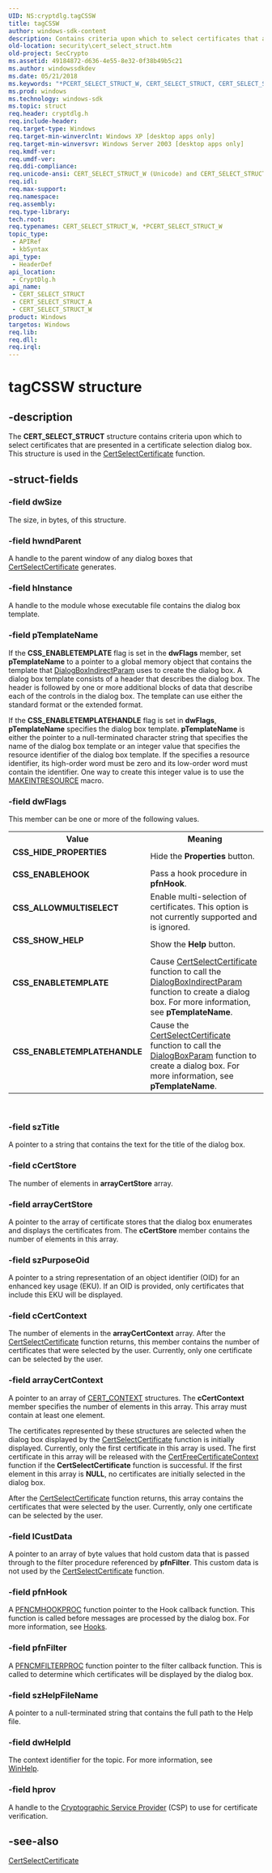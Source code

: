 ```yaml
---
UID: NS:cryptdlg.tagCSSW
title: tagCSSW
author: windows-sdk-content
description: Contains criteria upon which to select certificates that are presented in a certificate selection dialog box. This structure is used in the CertSelectCertificate function.
old-location: security\cert_select_struct.htm
old-project: SecCrypto
ms.assetid: 49184872-d636-4e55-8e32-0f38b49b5c21
ms.author: windowssdkdev
ms.date: 05/21/2018
ms.keywords: "*PCERT_SELECT_STRUCT_W, CERT_SELECT_STRUCT, CERT_SELECT_STRUCT structure [Security], CERT_SELECT_STRUCT_A, CERT_SELECT_STRUCT_W, CSS_ALLOWMULTISELECT, CSS_ENABLEHOOK, CSS_ENABLETEMPLATE, CSS_ENABLETEMPLATEHANDLE, CSS_HIDE_PROPERTIES, CSS_SHOW_HELP, PCERT_SELECT_STRUCT, PCERT_SELECT_STRUCT structure pointer [Security], cryptdlg/CERT_SELECT_STRUCT, cryptdlg/CERT_SELECT_STRUCT_A, cryptdlg/CERT_SELECT_STRUCT_W, cryptdlg/PCERT_SELECT_STRUCT, security.cert_select_struct, security.cert_select_struct_w, tagCSSW"
ms.prod: windows
ms.technology: windows-sdk
ms.topic: struct
req.header: cryptdlg.h
req.include-header: 
req.target-type: Windows
req.target-min-winverclnt: Windows XP [desktop apps only]
req.target-min-winversvr: Windows Server 2003 [desktop apps only]
req.kmdf-ver: 
req.umdf-ver: 
req.ddi-compliance: 
req.unicode-ansi: CERT_SELECT_STRUCT_W (Unicode) and CERT_SELECT_STRUCT_A (ANSI)
req.idl: 
req.max-support: 
req.namespace: 
req.assembly: 
req.type-library: 
tech.root: 
req.typenames: CERT_SELECT_STRUCT_W, *PCERT_SELECT_STRUCT_W
topic_type:
 - APIRef
 - kbSyntax
api_type:
 - HeaderDef
api_location:
 - CryptDlg.h
api_name:
 - CERT_SELECT_STRUCT
 - CERT_SELECT_STRUCT_A
 - CERT_SELECT_STRUCT_W
product: Windows
targetos: Windows
req.lib: 
req.dll: 
req.irql: 
---
```


# tagCSSW structure


## -description


The <b>CERT_SELECT_STRUCT</b> structure 
    contains criteria upon  which to select certificates that are presented in a certificate selection 
    dialog box.  This structure is used in the 
    <a href="https://msdn.microsoft.com/8160ea08-c7c0-40f5-8771-6603f768744b">CertSelectCertificate</a> 
    function.


## -struct-fields




### -field dwSize

The size, in bytes, of this structure.


### -field hwndParent

A handle to the parent window of any dialog boxes that 
      <a href="https://msdn.microsoft.com/8160ea08-c7c0-40f5-8771-6603f768744b">CertSelectCertificate</a> generates.


### -field hInstance

A handle to the module whose executable file contains the dialog box template.


### -field pTemplateName

If the <b>CSS_ENABLETEMPLATE</b> flag is set in the <b>dwFlags</b> 
      member, set <b>pTemplateName</b> to a pointer to a global memory object that contains the 
      template that <a href="_win32_dialogboxindirectparam_cpp">DialogBoxIndirectParam</a> 
      uses to create the dialog box. A dialog box template consists of a header that describes the dialog box. The 
      header is followed by one or more additional blocks of data that describe each of the controls in the dialog 
      box. The template can use either the standard format or the extended format.
      

If the <b>CSS_ENABLETEMPLATEHANDLE</b> flag is set in <b>dwFlags</b>, 
       <b>pTemplateName</b> specifies the dialog box template. 
       <b>pTemplateName</b> is either the pointer to a null-terminated character string that 
       specifies the name of the dialog box template or an integer value that specifies the resource identifier of the 
       dialog box template. If the  specifies a resource identifier, its high-order word must be zero and its 
       low-order word must contain the identifier. One way to create this integer value is to use the 
       <a href="_win32_makeintresource_cpp">MAKEINTRESOURCE</a> macro.


### -field dwFlags

This member can be one or more of the following values.

<table>
<tr>
<th>Value</th>
<th>Meaning</th>
</tr>
<tr>
<td width="40%"><a id="CSS_HIDE_PROPERTIES"></a><a id="css_hide_properties"></a><dl>
<dt><b>CSS_HIDE_PROPERTIES</b></dt>
</dl>
</td>
<td width="60%">
Hide the <b>Properties</b> button.

</td>
</tr>
<tr>
<td width="40%"><a id="CSS_ENABLEHOOK"></a><a id="css_enablehook"></a><dl>
<dt><b>CSS_ENABLEHOOK</b></dt>
</dl>
</td>
<td width="60%">
Pass a hook procedure in <b>pfnHook</b>.

</td>
</tr>
<tr>
<td width="40%"><a id="CSS_ALLOWMULTISELECT"></a><a id="css_allowmultiselect"></a><dl>
<dt><b>CSS_ALLOWMULTISELECT</b></dt>
</dl>
</td>
<td width="60%">
Enable multi-selection of certificates. This option is not currently supported and is ignored.

</td>
</tr>
<tr>
<td width="40%"><a id="CSS_SHOW_HELP"></a><a id="css_show_help"></a><dl>
<dt><b>CSS_SHOW_HELP</b></dt>
</dl>
</td>
<td width="60%">
Show the <b>Help</b> button.

</td>
</tr>
<tr>
<td width="40%"><a id="CSS_ENABLETEMPLATE"></a><a id="css_enabletemplate"></a><dl>
<dt><b>CSS_ENABLETEMPLATE</b></dt>
</dl>
</td>
<td width="60%">
Cause <a href="https://msdn.microsoft.com/8160ea08-c7c0-40f5-8771-6603f768744b">CertSelectCertificate</a> 
        function to call the 
        <a href="_win32_dialogboxindirectparam_cpp">DialogBoxIndirectParam</a> function to 
        create a dialog box. For more information, see <b>pTemplateName</b>.

</td>
</tr>
<tr>
<td width="40%"><a id="CSS_ENABLETEMPLATEHANDLE"></a><a id="css_enabletemplatehandle"></a><dl>
<dt><b>CSS_ENABLETEMPLATEHANDLE</b></dt>
</dl>
</td>
<td width="60%">
Cause the <a href="https://msdn.microsoft.com/8160ea08-c7c0-40f5-8771-6603f768744b">CertSelectCertificate</a> 
        function to call the <a href="_win32_dialogboxparam_cpp">DialogBoxParam</a> function 
        to create a dialog box. For more information, see <b>pTemplateName</b>.

</td>
</tr>
</table>
 


### -field szTitle

A pointer to a string that contains the text for the title of the dialog box.


### -field cCertStore

The number of elements in <b>arrayCertStore</b> array.


### -field arrayCertStore

A pointer to the array of certificate stores that the dialog box enumerates and displays the certificates 
      from. The <b>cCertStore</b> member contains the number of elements in this array.


### -field szPurposeOid

A pointer to a string representation of an object identifier (OID) for an enhanced key usage (EKU). If an 
      OID is provided, only certificates that include this EKU will be displayed.


### -field cCertContext

The number of elements in the <b>arrayCertContext</b> array. After the 
      <a href="https://msdn.microsoft.com/8160ea08-c7c0-40f5-8771-6603f768744b">CertSelectCertificate</a> function returns, 
      this member contains the number of certificates that were selected by the user. Currently, only one certificate 
      can be selected by the user.


### -field arrayCertContext

A pointer to an array of <a href="https://msdn.microsoft.com/f0a3200e-6541-423d-a4a3-595a31026eea">CERT_CONTEXT</a> 
     structures. The <b>cCertContext</b> member specifies the number of elements in this array. 
     This array must contain at least one element.
     

The certificates represented by these structures are selected when the dialog box displayed by the 
      <a href="https://msdn.microsoft.com/8160ea08-c7c0-40f5-8771-6603f768744b">CertSelectCertificate</a> function is 
      initially displayed.  Currently, only the first certificate in this array is used. The first certificate in this 
      array will be released with the 
      <a href="https://msdn.microsoft.com/7d2f3237-3f8b-4234-b6db-3057384cd89b">CertFreeCertificateContext</a> function 
      if the <b>CertSelectCertificate</b> function is 
      successful. If the first element in this array is <b>NULL</b>, no certificates are initially 
      selected in the dialog box.

After the <a href="https://msdn.microsoft.com/8160ea08-c7c0-40f5-8771-6603f768744b">CertSelectCertificate</a> function 
      returns, this array contains the certificates that were selected by the user. Currently, only one certificate 
      can be selected by the user.


### -field lCustData

A pointer to an array of byte values that hold custom data that is passed through to the filter procedure 
      referenced by <b>pfnFilter</b>. This custom data is not used by the 
      <a href="https://msdn.microsoft.com/8160ea08-c7c0-40f5-8771-6603f768744b">CertSelectCertificate</a> function.


### -field pfnHook

A <a href="https://msdn.microsoft.com/7172c995-a46b-437b-beaf-a0649cb8ec3d">PFNCMHOOKPROC</a> function pointer to the Hook 
      callback function. This function is called before messages are processed by the dialog box. For more 
      information, see <a href="_win32_hooks_cpp">Hooks</a>.


### -field pfnFilter

A <a href="https://msdn.microsoft.com/f870a8a7-c504-491a-b9ac-045766e46348">PFNCMFILTERPROC</a> function pointer to the 
      filter callback function. This is called to determine which certificates will be displayed by the dialog 
      box.


### -field szHelpFileName

A pointer to a null-terminated string that contains the full path to the Help file.


### -field dwHelpId

The context identifier for the topic. For more information, see  
      <a href="http://go.microsoft.com/fwlink/p/?linkid=84527">WinHelp</a>.


### -field hprov

A handle to the 
      <a href="https://msdn.microsoft.com/4e6eb2df-a917-4533-b9f1-8da39598d0b8">Cryptographic Service Provider</a> (CSP) 
      to use for certificate verification.


## -see-also




<a href="https://msdn.microsoft.com/8160ea08-c7c0-40f5-8771-6603f768744b">CertSelectCertificate</a>
 

 

